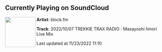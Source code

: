 ## Currently Playing on SoundCloud

[<img align="left" width="100" src="https://i1.sndcdn.com/artworks-BFWZT6YTpN0xBvqM-yvuFyQ-t500x500.jpg">](https://soundcloud.com/blockfm/20221007-trekkie-trax-radio-masayoshi-iimori-live-mix)

**Artist**: block.fm 

**Track**: 2022/10/07 TREKKIE TRAX RADIO : Masayoshi Iimori Live Mix

Last updated at 11/23/2022 11:10

